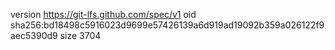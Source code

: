 version https://git-lfs.github.com/spec/v1
oid sha256:bd18498c5916023d9699e57426139a6d919ad19092b359a026122f9aec5390d9
size 3704
